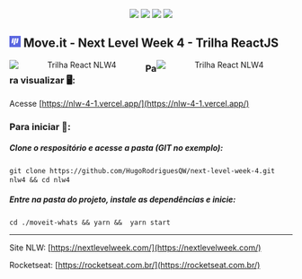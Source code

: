 <p align="center">
<img src="https://img.shields.io/github/languages/count/hugorodriguesqw/next-level-week-4">
<img src="https://img.shields.io/github/languages/top/hugorodriguesqw/next-level-week-4">
<img src="https://img.shields.io/github/repo-size/HugoRodriguesQW/next-level-week-4">
<img src="https://img.shields.io/github/last-commit/HugoRodriguesQW/next-level-week-4?color=brown">
</p>

## <span><img src="https://github.com/HugoRodriguesQW/next-level-week-4/blob/main/moveit-whats/public/favicon.png" width="20px"></span> Move.it - Next Level Week 4 - Trilha ReactJS

<p align="center">
  <img  align="left" title="Trilha React" alt="Trilha React NLW4" src="https://i.ibb.co/Z2ttktt/2021-03-02-212819-1366x768-scrot.png" width="48%">
  <img  align="right" title="Trilha React" alt="Trilha React NLW4" src="https://user-images.githubusercontent.com/71078903/109811277-83fc1480-7c22-11eb-8f03-2e1293592856.png" width="48%">
 </p>
  
  
 ### Para visualizar 🖥️:
 Acesse [https://nlw-4-1.vercel.app/](https://nlw-4-1.vercel.app/)
 ### Para iniciar 🚀:
 ##### Clone o respositório e acesse a pasta (GIT no exemplo):
 ```shell 
 git clone https://github.com/HugoRodriguesQW/next-level-week-4.git nlw4 && cd nlw4
 ```
 ##### Entre na pasta do projeto, instale as dependências e inicie:
 ```shell 
 cd ./moveit-whats && yarn &&  yarn start
 ```

---

Site NLW: [https://nextlevelweek.com/](https://nextlevelweek.com/)

Rocketseat: [https://rocketseat.com.br/](https://rocketseat.com.br/)
